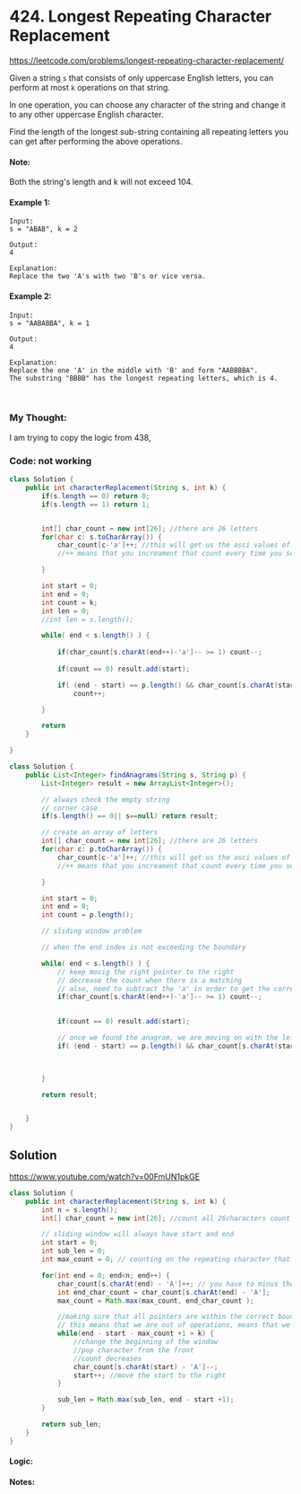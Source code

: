 # 424. Longest Repeating Character Replacement

https://leetcode.com/problems/longest-repeating-character-replacement/

Given a string `s` that consists of only uppercase English letters, you can perform at most `k` operations on that string.

In one operation, you can choose any character of the string and change it to any other uppercase English character.

Find the length of the longest sub-string containing all repeating letters you can get after performing the above operations.

#### Note:
Both the string's length and k will not exceed 104.

#### Example 1:
```
Input:
s = "ABAB", k = 2

Output:
4

Explanation:
Replace the two 'A's with two 'B's or vice versa.
```

#### Example 2:
```
Input:
s = "AABABBA", k = 1

Output:
4

Explanation:
Replace the one 'A' in the middle with 'B' and form "AABBBBA".
The substring "BBBB" has the longest repeating letters, which is 4.
```

<br>

### My Thought: 
I am trying to copy the logic from 438,


### Code:  not working 
```java
class Solution {
    public int characterReplacement(String s, int k) {
        if(s.length == 0) return 0; 
        if(s.length == 1) return 1;


        int[] char_count = new int[26]; //there are 26 letters
        for(char c: s.toCharArray()) {
            char_count[c-'a']++; //this will get us the asci values of that character in order to get to the correct index value 
            //++ means that you increament that count every time you see this character 

        }

        int start = 0; 
        int end = 0; 
        int count = k; 
        int len = 0; 
        //int len = s.length(); 

        while( end < s.length() ) {
            
            if(char_count[s.charAt(end++)-'a']-- >= 1) count--; 
            
            if(count == 0) result.add(start); 

            if( (end - start) == p.length() && char_count[s.charAt(start++)-'a']++ >= 0) 
                count++; 

        }

        return 
    }

}

```

```java
class Solution {
    public List<Integer> findAnagrams(String s, String p) {
        List<Integer> result = new ArrayList<Integer>(); 

        // always check the empty string
        // corner case
        if(s.length() == 0|| s==null) return result; 

        // create an array of letters
        int[] char_count = new int[26]; //there are 26 letters
        for(char c: p.toCharArray()) {
            char_count[c-'a']++; //this will get us the asci values of that character in order to get to the correct index value 
            //++ means that you increament that count every time you see this character 

        }

        int start = 0; 
        int end = 0; 
        int count = p.length(); 

        // sliding window problem 

        // when the end index is not exceeding the boundary 

        while( end < s.length() ) {
            // keep movig the right pointer to the right
            // decrease the count when there is a matching 
            // also, need to subtract the 'a' in order to get the correct index 
            if(char_count[s.charAt(end++)-'a']-- >= 1) count--; 
            

            if(count == 0) result.add(start); 

            // once we found the anagram, we are moving on with the left boundary
            if( (end - start) == p.length() && char_count[s.charAt(start++)-'a']++ >= 0) count++; 

            

        }

        return result; 


    }
}
```


## Solution

https://www.youtube.com/watch?v=00FmUN1pkGE

```java
class Solution {
    public int characterReplacement(String s, int k) {
        int n = s.length(); 
        int[] char_count = new int[26]; //count all 26characters count at that character

        // sliding window will always have start and end 
        int start = 0; 
        int sub_len = 0; 
        int max_count = 0; // counting on the repeating character that we are looking for 

        for(int end = 0; end<n; end++) {
            char_count[s.charAt(end) - 'A']++; // you have to minus the 'A', so that it is making sure that you are putting the character at the right spot 
            int end_char_count = char_count[s.charAt(end) - 'A']; 
            max_count = Math.max(max_count, end_char_count ); 

            //making sure that all pointers are within the correct boundary
            // this means that we are out of operations, means that we cannot change characters within that string any more 
            while(end - start - max_count +1 > k) {
                //change the beginning of the window 
                //pop character from the front
                //count decreases 
                char_count[s.charAt(start) - 'A']--; 
                start++; //move the start to the right 
            }

            sub_len = Math.max(sub_len, end - start +1); 
        }

        return sub_len; 
    }
}
```

#### Logic: 

#### Notes: 


